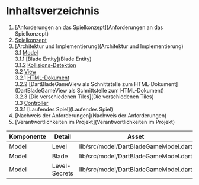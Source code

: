 # Inhaltsverzeichnis

1. [Anforderungen an das Spielkonzept](Anforderungen an das Spielkonzept)
2. [Spielkonzept](Spielkonzept)
3. [Architektur und Implementierung](Architektur und Implementierung)  
   3.1 [Model](Model)  
   3.1.1 [Blade Entity](Blade Entity)  
   3.1.2 [Kollisions-Detektion](Kollisions-Detektion)  
   3.2 [View](View)  
   3.2.1 [HTML-Dokument](HTML-Dokument)  
   3.2.2 [DartBladeGameView als Schnittstelle zum HTML-Dokument](DartBladeGameView als Schnittstelle zum HTML-Dokument)  
   3.2.3 [Die verschiedenen Tiles](Die verschiedenen Tiles)  
   3.3 [Controller](Controller)  
   3.3.1 [Laufendes Spiel](Laufendes Spiel)  
4. [Nachweis der Anforderungen](Nachweis der Anforderungen)
5. [Verantwortlichkeiten im Projekt](Verantwortlichkeiten im Projekt)

| Komponente | Detail | Asset                                 | Verantwortlichkeit | Unterstützung | Anmerkungen | 
| ---------- | ------ | ------------------------------------- | ------------------ | ------------- | ----------- |
| Model      | Level          | lib/src/model/DartBladeGameModel.dart | Mario Odzga        | Tore Mielck   | Anmerkungen |
| Model      | Blade          | lib/src/model/DartBladeGameModel.dart | Mario Odzga        | Tore Mielck   | Anmerkungen |
| Model      | Level-Secrets  | lib/src/model/DartBladeGameModel.dart | Mario Odzga        | Tore Mielck   | Anmerkungen |

